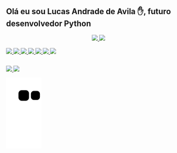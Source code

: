 ## Olá eu sou Lucas Andrade de Avila ✋, futuro desenvolvedor Python

<div align="center">
  <a href="https://github.com/LucasAvilaa">
  <img height="180em" src="https://github-readme-stats.vercel.app/api?username=LucasAvilaa&show_icons=true&theme=algolia&include_all_commits=true&count_private=true"/>
  <img height="180em" src="https://github-readme-stats.vercel.app/api/top-langs/?username=LucasAvilaa&layout=compact&langs_count=7&theme=algolia"/>
</div>
  
<br />  
  
<div>  
  <img src="https://img.shields.io/badge/Django-092E20?style=for-the-badge&logo=django&logoColor=white">
  <img src="https://img.shields.io/badge/Python-3776AB?style=for-the-badge&logo=python&logoColor=white">
  <img src="https://img.shields.io/badge/HTML5-E34F26?style=for-the-badge&logo=html5&logoColor=white">
  <img src="https://img.shields.io/badge/CSS3-1572B6?style=for-the-badge&logo=css3&logoColor=white">
  <img src="https://img.shields.io/badge/JavaScript-F7DF1E?style=for-the-badge&logo=javascript&logoColor=black">  
  <img src="https://img.shields.io/badge/PostgreSQL-316192?style=for-the-badge&logo=postgresql&logoColor=white">
  <img src="https://img.shields.io/badge/Heroku-430098?style=for-the-badge&logo=heroku&logoColor=white">
</div>   

##
  
<div>
  <a href="mailto:lucas.avila76@gmail.com">
    <img src="https://img.shields.io/badge/Gmail-D14836?style=for-the-badge&logo=gmail&logoColor=white">
  </a>  
  <a href="https://www.linkedin.com/in/lucasaavila/" target="_blank">
    <img src="https://img.shields.io/badge/LinkedIn-0077B5?style=for-the-badge&logo=linkedin&logoColor=white">  
  </a>
  
  ![Snake animation](https://github.com/LucasAvilaa/LucasAvilaa/blob/output/github-contribution-grid-snake.svg)

 </div>
